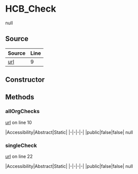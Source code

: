# HCB_Check

null
## Source
|Source|Line|
|-|-|
|[url](https://github.com/devramsean0/hcb.js/blob/58eb626/src/api_endpoints/checks.ts#L9)|9|
## Constructor
## Methods
### allOrgChecks
[url](https://github.com/devramsean0/hcb.js/blob/58eb626/src/api_endpoints/checks.ts#L10) on line 10  

|Accessibility|Abstract|Static|
|-|-|-|-|
|public|false|false|
null

### singleCheck
[url](https://github.com/devramsean0/hcb.js/blob/58eb626/src/api_endpoints/checks.ts#L22) on line 22  

|Accessibility|Abstract|Static|
|-|-|-|-|
|public|false|false|
null
